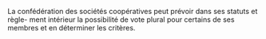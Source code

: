 La confédération des sociétés coopératives peut prévoir dans ses statuts et règle- ment intérieur la possibilité de vote plural pour certains de ses membres et en déterminer les critères.